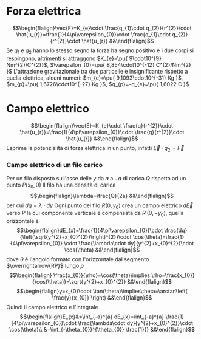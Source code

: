 # Forza elettrica
$$\begin{flalign}\vec{F}=K_{e}\cdot \frac{q_{1}\cdot q_{2}}{r^{2}}\cdot \hat{u_{r}}=\frac{1}{4\pi\varepsilon_{0}}\cdot \frac{q_{1}\cdot q_{2}}{r^{2}}\cdot \hat{u_{r}} &&\end{flalign}$$
Se $q_{1}$ e $q_{2}$ hanno lo stesso segno la forza ha segno positivo e i due corpi si respingono, altrimenti si attraggono
$K_{e}=\pu{ 9\cdot10^{9} Nm^{2}/C^{2}}$, $\varepsilon_{0}=\pu{ 8,854\cdot10^{-12} C^{2}/Nm^{2} }$
L'attrazione gravitazionale tra due particelle è insignificante rispetto a quella elettrica, alcuni numeri:
$m_{e}=\pu{ 9,1093\cdot10^{-31} Kg }$, $m_{p}=\pu{ 1,6726\cdot10^{-27} Kg }$, $q_{p}=-q_{e}=\pu{ 1,6022 C }$

# Campo elettrico
$$\begin{flalign}\vec{E}=K_{e}\cdot \frac{q}{r^{2}}\cdot \hat{u_{r}}=\frac{1}{4\pi\varepsilon_{0}}\cdot \frac{q}{r^{2}}\cdot \hat{u_{r}} &&\end{flalign}$$
Esprime la potenzialità di forza elettrica in un punto, infatti $\vec{E}\cdot q_{2}=\vec{F}$

### Campo elettrico di un filo carico
Per un filo disposto sull'asse delle $y$ da $a$ a $-a$ di carica $Q$ rispetto ad un punto $P(x_{0},0)$
Il filo ha una densità di carica
$$\begin{flalign}\lambda=\frac{Q}{2a} &&\end{flalign}$$
per cui $dq=\lambda \cdot dy$
Ogni punto del filo $R(0,y_{0})$ crea un campo elettrico $d\vec{E}$ verso $P$ la cui componente verticale è compensata da $R'(0,-y_{0})$, quella orizzontale è
$$\begin{flalign}dE_{x}=\frac{1}{4\pi\varepsilon_{0}}\cdot \frac{dq}{\left(\sqrt{y^{2}+x_{0}^{2}}\right)^{2}}\cdot \cos(\theta)=\frac{1}{4\pi\varepsilon_{0}} \cdot \frac{\lambda\cdot dy}{y^{2}+x_{0}^{2}}\cdot \cos(\theta) &&\end{flalign}$$
dove $\theta$ è l'angolo formato con l'orizzontale dal segmento $\overrightarrow{RP}$ lungo $\rho$
$$\begin{flalign} \frac{x_{0}}{\rho}=\cos(\theta)\implies \rho=\frac{x_{0}}{\cos(\theta)}=\sqrt{y^{2}+x_{0}^{2}} &&\end{flalign}$$
$$\begin{flalign}y=x_{0}\cdot \tan(\theta)\implies\theta=\arctan\left( \frac{y}{x_{0}} \right) &&\end{flalign}$$
Quindi il campo elettrico è l'integrale
$$\begin{flalign}E_{x}&=\int_{-a}^{a} dE_{x}=\int_{-a}^{a} \frac{1}{4\pi\varepsilon_{0}}\cdot \frac{\lambda\cdot dy}{y^{2}+x_{0}^{2}}\cdot \cos(\theta)\\
&=\int_{-\theta_{0}}^{\theta_{0}} \frac{1}{}
&&\end{flalign}$$